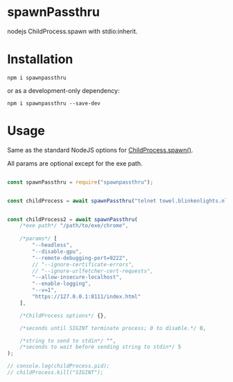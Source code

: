 # spawnPassthru
nodejs ChildProcess.spawn with stdio:inherit.

Installation
============

`npm i spawnpassthru`

or as a development-only dependency: 

`npm i spawnpassthru --save-dev`

Usage
=====

Same as the standard NodeJS options for [ChildProcess.spawn()](https://nodejs.org/api/child_process.html#child_process_child_process_spawn_command_args_options).

All params are optional except for the exe path.

```JavaScript

const spawnPassthru = require("spawnpassthru");


const childProcess = await spawnPassthru("telnet towel.blinkenlights.nl");


const childProcess2 = await spawnPassthru(
	/*exe path*/ "/path/to/exe/chrome", 
	
	/*params*/ [
		"--headless", 
		"--disable-gpu", 
		"--remote-debugging-port=9222", 
		// "--ignore-certificate-errors", 
		// "--ignore-urlfetcher-cert-requests", 
		"--allow-insecure-localhost", 
		"--enable-logging", 
		"--v=1", 
		"https://127.0.0.1:8111/index.html"
	],

	/*ChildProcess options*/ {}, 

	/*seconds until SIGINT terminate process; 0 to disable.*/ 0, 

	/*string to send to stdin*/ "",
	/*seconds to wait before sending string to stdin*/ 5
);

// console.log(childProcess.pid);
// childProcess.kill("SIGINT");
```
